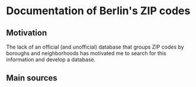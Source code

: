 # Documentation of Berlin's ZIP codes

## Motivation
The lack of an official (and unofficial) database that groups ZIP codes by boroughs and neighborhoods has motivated me to search for this information and develop a database.

## Main sources
